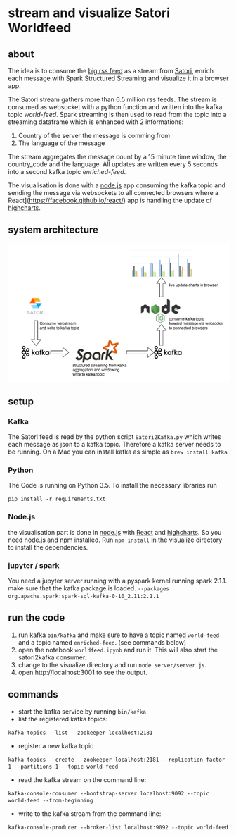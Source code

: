 # stream and visualize Satori Worldfeed 

## about
The idea is to consume the [big rss feed](https://www.satori.com/channels/big-rss) as a stream from [Satori](https://www.satori.com/), enrich each message with Spark Structured Streaming and visualize it in a browser app.

The Satori stream gathers more than 6.5 million rss feeds. The stream is consumed as websocket with a python function and written into the kafka topic *world-feed*.
Spark streaming is then used to read from the topic into a streaming dataframe which is enhanced with 2 informations:

1. Country of the server the message is comming from
2. The language of the message

The stream aggregates the message count by a 15 minute time window, the country_code and the language. All updates are written every 5 seconds into a second kafka topic *enriched-feed*.

The visualisation is done with a [node.js](https://nodejs.org) app consuming the kafka topic and sending the message via websockets to all connected browsers where a React](https://facebook.github.io/react/) app is handling the update of [highcharts](https://www.highcharts.com/).

## system architecture
![System Architecture Data Streaming](documentation/SystemArchitectureDataStreaming.png?raw=true)

## setup

### Kafka
The Satori feed is read by the python script `Satori2Kafka.py` which writes each message as json to a kafka topic. Therefore a kafka server needs to be running. On a Mac you can install kafka as simple as `brew install kafka`

### Python
The Code is running on Python 3.5. To install the necessary libraries run
```
pip install -r requirements.txt
```

### Node.js
the visualisation part is done in [node.js](https://nodejs.org) with [React](https://facebook.github.io/react/) and [highcharts](https://www.highcharts.com/). So you need node.js and npm installed. 
Run `npm install` in the visualize directory to install the dependencies.

### jupyter / spark
You need a jupyter server running with a pyspark kernel running spark 2.1.1. make sure that the kafka package is loaded. `--packages org.apache.spark:spark-sql-kafka-0-10_2.11:2.1.1`

## run the code
1. run kafka `bin/kafka` and make sure to have a topic named `world-feed` and a topic named `enriched-feed`. (see commands below)
2. open the notebook `worldfeed.ipynb` and run it. This will also start the satori2kafka consumer.
3. change to the visualize directory and run `node server/server.js`. 
4. open http://localhost:3001 to see the output.

## commands
* start the kafka service by running `bin/kafka`
* list the registered kafka topics:
```
kafka-topics --list --zookeeper localhost:2181
```
* register a new kafka topic
```
kafka-topics --create --zookeeper localhost:2181 --replication-factor 1 --partitions 1 --topic world-feed
```
* read the kafka stream on the command line:
```
kafka-console-consumer --bootstrap-server localhost:9092 --topic world-feed --from-beginning
```
* write to the kafka stream from the command line:
```
kafka-console-producer --broker-list localhost:9092 --topic world-feed
```
